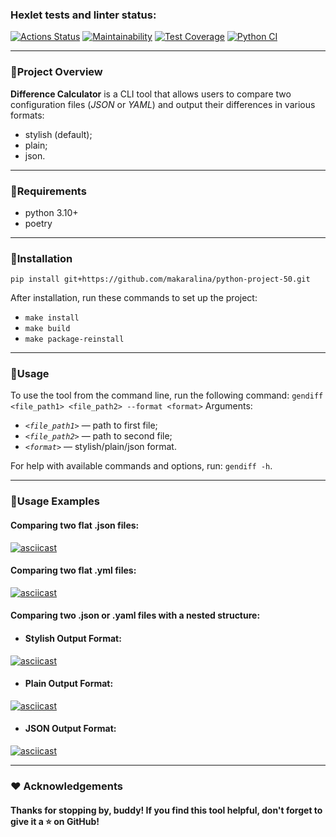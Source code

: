 ### Hexlet tests and linter status:
[![Actions Status](https://github.com/makaralina/python-project-50/actions/workflows/hexlet-check.yml/badge.svg)](https://github.com/makaralina/python-project-50/actions)
[![Maintainability](https://api.codeclimate.com/v1/badges/1f531e934429de2a1a63/maintainability)](https://codeclimate.com/github/makaralina/python-project-50/maintainability)
[![Test Coverage](https://api.codeclimate.com/v1/badges/1f531e934429de2a1a63/test_coverage)](https://codeclimate.com/github/makaralina/python-project-50/test_coverage)
[![Python CI](https://github.com/makaralina/python-project-50/actions/workflows/main.yml/badge.svg)](https://github.com/makaralina/python-project-50/actions/workflows/main.yml)

---

### 🔸**Project Overview**

**Difference Calculator** is a CLI tool that allows users to compare two configuration files (*JSON* or *YAML*) and output their differences in various formats:
- stylish (default);
- plain;
- json.

---

### 🔸**Requirements**

- python 3.10+
- poetry

---

### 🔸**Installation**

`pip install git+https://github.com/makaralina/python-project-50.git`

After installation, run these commands to set up the project:
- ```make install```
- ```make build```
- ```make package-reinstall```

---

### 🔸**Usage**

To use the tool from the command line, run the following command:
```gendiff <file_path1> <file_path2> --format <format>```
Arguments:
- *```<file_path1>```* — path to first file;
- *```<file_path2>```* — path to second file;
- *```<format>```* — stylish/plain/json format.

For help with available commands and options, run: ```gendiff -h```.

---

### 🔸**Usage Examples**

#### **Comparing two flat .json files:**

   [![asciicast](https://asciinema.org/a/pAAV7T3ozOVRyfD1K1LfeFNXG.svg)](https://asciinema.org/a/pAAV7T3ozOVRyfD1K1LfeFNXG)

#### **Comparing two flat .yml files:**

   [![asciicast](https://asciinema.org/a/NmbPA25nfhvDST8Q5SSjWoRRe.svg)](https://asciinema.org/a/NmbPA25nfhvDST8Q5SSjWoRRe)

#### **Comparing two .json or .yaml files with a nested structure:**
   
   - #### Stylish Output Format:
   [![asciicast](https://asciinema.org/a/k8Tr0y9pqEdbsgedAsemr5VMi.svg)](https://asciinema.org/a/k8Tr0y9pqEdbsgedAsemr5VMi)

   - #### Plain Output Format:
   [![asciicast](https://asciinema.org/a/NbWR53aqcOI9vbDlbzn8Tb9sh.svg)](https://asciinema.org/a/NbWR53aqcOI9vbDlbzn8Tb9sh)

   - #### JSON Output Format:
   [![asciicast](https://asciinema.org/a/8sNsK1huLstCMEWTfYMrHX4dO.svg)](https://asciinema.org/a/8sNsK1huLstCMEWTfYMrHX4dO)

---

### ❤️ **Acknowledgements**

#### Thanks for stopping by, buddy! If you find this tool helpful, don't forget to give it a ⭐ on GitHub!
